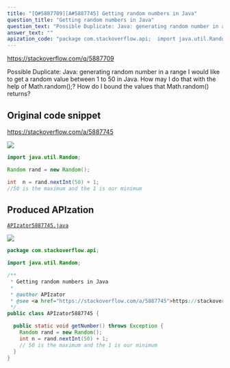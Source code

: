 ```yaml
---
title: "[Q#5887709][A#5887745] Getting random numbers in Java"
question_title: "Getting random numbers in Java"
question_text: "Possible Duplicate: Java: generating random number in a range I would like to get a random value between 1 to 50 in Java. How may I do that with the help of Math.random();? How do I bound the values that Math.random() returns?"
answer_text: ""
apization_code: "package com.stackoverflow.api;  import java.util.Random;  /**  * Getting random numbers in Java  *  * @author APIzator  * @see <a href=\"https://stackoverflow.com/a/5887745\">https://stackoverflow.com/a/5887745</a>  */ public class APIzator5887745 {    public static void getNumber() throws Exception {     Random rand = new Random();     int n = rand.nextInt(50) + 1;     // 50 is the maximum and the 1 is our minimum   } }"
---
```


https://stackoverflow.com/q/5887709

Possible Duplicate:
Java: generating random number in a range
I would like to get a random value between 1 to 50 in Java.
How may I do that with the help of Math.random();?
How do I bound the values that Math.random() returns?



## Original code snippet

https://stackoverflow.com/a/5887745



<div class="code-logo"><img src="/stackoverflow.png" /></div>

```java
import java.util.Random;

Random rand = new Random();

int  n = rand.nextInt(50) + 1;
//50 is the maximum and the 1 is our minimum
```

## Produced APIzation

[`APIzator5887745.java`](https://github.com/pasqualesalza/apization-temp/raw/main/data/search/APIzator5887745.java)

<div class="code-logo"><img src="/apizator.png" /></div>

```java
package com.stackoverflow.api;

import java.util.Random;

/**
 * Getting random numbers in Java
 *
 * @author APIzator
 * @see <a href="https://stackoverflow.com/a/5887745">https://stackoverflow.com/a/5887745</a>
 */
public class APIzator5887745 {

  public static void getNumber() throws Exception {
    Random rand = new Random();
    int n = rand.nextInt(50) + 1;
    // 50 is the maximum and the 1 is our minimum
  }
}

```